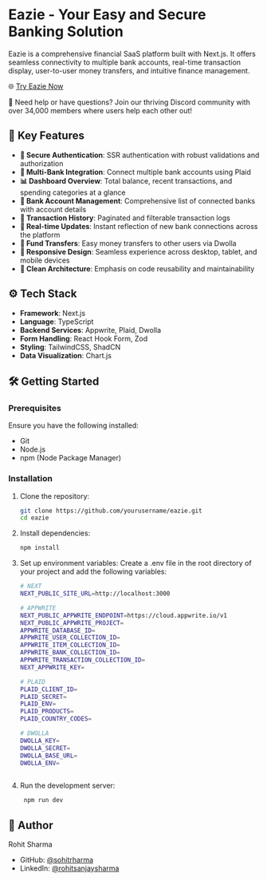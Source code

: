 # Eazie - Your Easy and Secure Banking Solution

Eazie is a comprehensive financial SaaS platform built with Next.js. It offers seamless connectivity to multiple bank accounts, real-time transaction display, user-to-user money transfers, and intuitive finance management.

🌐 [Try Eazie Now](https://eazie.vercel.app/)

📣 Need help or have questions? Join our thriving Discord community with over 34,000 members where users help each other out!

## 🚀 Key Features

- **🔐 Secure Authentication**: SSR authentication with robust validations and authorization
- **🏦 Multi-Bank Integration**: Connect multiple bank accounts using Plaid
- **📊 Dashboard Overview**: Total balance, recent transactions, and spending categories at a glance
- **💼 Bank Account Management**: Comprehensive list of connected banks with account details
- **📜 Transaction History**: Paginated and filterable transaction logs
- **🔄 Real-time Updates**: Instant reflection of new bank connections across the platform
- **💸 Fund Transfers**: Easy money transfers to other users via Dwolla
- **📱 Responsive Design**: Seamless experience across desktop, tablet, and mobile devices
- **🧱 Clean Architecture**: Emphasis on code reusability and maintainability

## ⚙️ Tech Stack

- **Framework**: Next.js
- **Language**: TypeScript
- **Backend Services**: Appwrite, Plaid, Dwolla
- **Form Handling**: React Hook Form, Zod
- **Styling**: TailwindCSS, ShadCN
- **Data Visualization**: Chart.js

## 🛠️ Getting Started

### Prerequisites

Ensure you have the following installed:
- Git
- Node.js
- npm (Node Package Manager)

### Installation

1. Clone the repository:
   ```bash
   git clone https://github.com/yourusername/eazie.git
   cd eazie

2. Install dependencies:

   ```bash
   npm install
3. Set up environment variables:
   Create a .env file in the root directory of your project and add the following variables:

   ```bash
   # NEXT
   NEXT_PUBLIC_SITE_URL=http://localhost:3000
   
   # APPWRITE
   NEXT_PUBLIC_APPWRITE_ENDPOINT=https://cloud.appwrite.io/v1
   NEXT_PUBLIC_APPWRITE_PROJECT=
   APPWRITE_DATABASE_ID=
   APPWRITE_USER_COLLECTION_ID=
   APPWRITE_ITEM_COLLECTION_ID=
   APPWRITE_BANK_COLLECTION_ID=
   APPWRITE_TRANSACTION_COLLECTION_ID=
   NEXT_APPWRITE_KEY=
   
   # PLAID
   PLAID_CLIENT_ID=
   PLAID_SECRET=
   PLAID_ENV=
   PLAID_PRODUCTS=
   PLAID_COUNTRY_CODES=
   
   # DWOLLA
   DWOLLA_KEY=
   DWOLLA_SECRET=
   DWOLLA_BASE_URL=
   DWOLLA_ENV=
  
5. Run the development server:
   
   ```bash
    npm run dev


## 👤 Author

Rohit Sharma
- GitHub: [@sohitrharma](https://github.com/sohitrharma)
- LinkedIn: [@rohitsanjaysharma](https://linkedin.com/in/rohitsanjaysharma)